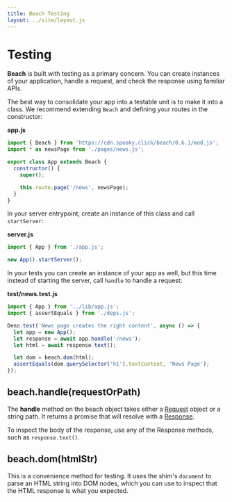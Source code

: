 ```yaml
---
title: Beach Testing
layout: ../site/layout.js
---
```


# Testing

__Beach__ is built with testing as a primary concern. You can create instances of your application, handle a request, and check the response using familiar APIs.

The best way to consolidate your app into a testable unit is to make it into a class. We recommend extending `Beach` and defining your routes in the constructor:

__app.js__

```js
import { Beach } from 'https://cdn.spooky.click/beach/0.6.1/mod.js';
import * as newsPage from './pages/news.js';

export class App extends Beach {
  constructor() {
    super();

    this.route.page('/news', newsPage);
  }
}
```

In your server entrypoint, create an instance of this class and call `startServer`:

__server.js__

```js
import { App } from './app.js';

new App().startServer();
```

In your tests you can create an instance of your app as well, but this time instead of starting the server, call `handle` to handle a request:

__test/news.test.js__

```js
import { App } from '../lib/app.js';
import { assertEquals } from './deps.js';

Deno.test('News page creates the right content', async () => {
  let app = new App();
  let response = await app.handle('/news');
  let html = await response.text();

  let dom = beach.dom(html);
  assertEquals(dom.querySelector('h1').textContent, 'News Page');
});
```

## beach.handle(requestOrPath)

The __handle__ method on the beach object takes either a [Request](https://developer.mozilla.org/en-US/docs/Web/API/Request) object or a string path. It returns a promise that will resolve with a [Response](https://developer.mozilla.org/en-US/docs/Web/API/Response).

To inspect the body of the response, use any of the Response methods, such as `response.text()`.

## beach.dom(htmlStr)

This is a convenience method for testing. It uses the shim's `document` to parse an HTML string into DOM nodes, which you can use to inspect that the HTML response is what you expected.